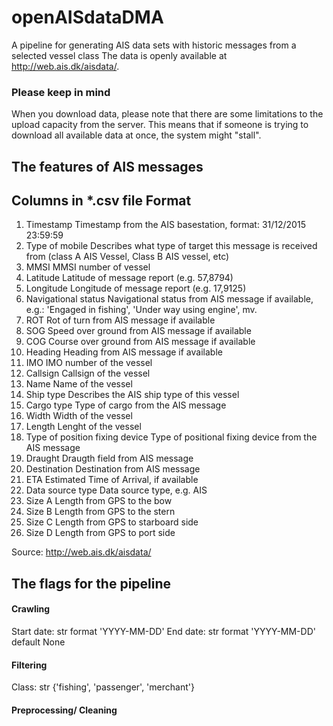 # openAISdataDMA
A pipeline for generating AIS data sets with historic messages from a selected vessel class
The data is openly available at http://web.ais.dk/aisdata/. 

### Please keep in mind
When you download data, please note that there are some limitations to the upload capacity from the server. This means that if someone is trying to download all available data at once, the system might "stall".

## The features of AIS messages

Columns in *.csv file			Format
----------------------------------------------------------------------------------------------------------------------------------------------------
1.	Timestamp			Timestamp from the AIS basestation, format: 31/12/2015 23:59:59	
2.	Type of mobile			Describes what type of target this message is received from (class A AIS Vessel, Class B AIS vessel, etc)
3.	MMSI				MMSI number of vessel
4.	Latitude			Latitude of message report (e.g. 57,8794)
5.	Longitude			Longitude of message report (e.g. 17,9125)
6.	Navigational status		Navigational status from AIS message if available, e.g.: 'Engaged in fishing', 'Under way using engine', mv.
7.	ROT				Rot of turn from AIS message if available
8.	SOG				Speed over ground from AIS message if available
9.	COG				Course over ground from AIS message if available
10.	Heading			Heading from AIS message if available
11.	IMO				IMO number of the vessel
12.	Callsign			Callsign of the vessel 
13.	Name				Name of the vessel
14.	Ship type			Describes the AIS ship type of this vessel 
15.	Cargo type			Type of cargo from the AIS message 
16.	Width				Width of the vessel
17.	Length				Lenght of the vessel 
18.	Type of position fixing device	Type of positional fixing device from the AIS message 
19.	Draught			Draugth field from AIS message
20.	Destination			Destination from AIS message
21.	ETA				Estimated Time of Arrival, if available  
22.	Data source type		Data source type, e.g. AIS
23. Size A				Length from GPS to the bow
24. Size B				Length from GPS to the stern
25. Size C				Length from GPS to starboard side
26. Size D				Length from GPS to port side

Source: http://web.ais.dk/aisdata/

## The flags for the pipeline

#### Crawling
Start date: str format 'YYYY-MM-DD'
End date: str format 'YYYY-MM-DD' default None


#### Filtering
Class: str {'fishing', 'passenger', 'merchant'}



#### Preprocessing/ Cleaning

